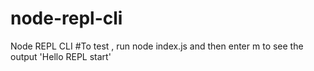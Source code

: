 # node-repl-cli
Node REPL CLI
#To test , run node index.js and then enter m to see the output 'Hello REPL start'
